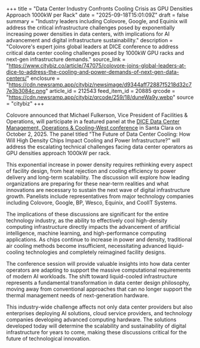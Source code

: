 +++
title = "Data Center Industry Confronts Cooling Crisis as GPU Densities Approach 1000kW per Rack"
date = "2025-09-18T15:01:09Z"
draft = false
summary = "Industry leaders including Colovore, Google, and Equinix will address the critical infrastructure challenges posed by exponentially increasing power densities in data centers, with implications for AI advancement and digital infrastructure sustainability."
description = "Colovore's expert joins global leaders at DICE conference to address critical data center cooling challenges posed by 1000kW GPU racks and next-gen infrastructure demands."
source_link = "https://www.citybiz.co/article/747075/colovore-joins-global-leaders-at-dice-to-address-the-cooling-and-power-demands-of-next-gen-data-centers/"
enclosure = "https://cdn.newsramp.app/citybiz/newsimage/d9344aff72887f5218d32c77e3b3084c.png"
article_id = 212543
feed_item_id = 20885
qrcode = "https://cdn.newsramp.app/citybiz/qrcode/259/18/duneWa9y.webp"
source = "citybiz"
+++

<p>Colovore announced that Michael Fulkerson, Vice President of Facilities & Operations, will participate in a featured panel at the <a href="https://www.dicewest.com" rel="nofollow" target="_blank">DICE Data Center Management, Operations & Cooling-West conference</a> in Santa Clara on October 2, 2025. The panel titled "The Future of Data Center Cooling: How Will High Density Chips Impact Cooling and Power Infrastructure?" will address the escalating technical challenges facing data center operators as GPU densities approach 1000kW per rack.</p><p>This exponential increase in power density requires rethinking every aspect of facility design, from heat rejection and cooling efficiency to power delivery and long-term scalability. The discussion will explore how leading organizations are preparing for these near-term realities and what innovations are necessary to sustain the next wave of digital infrastructure growth. Panelists include representatives from major technology companies including Colovore, Google, BP, Wesco, Equinix, and CoolIT Systems.</p><p>The implications of these discussions are significant for the entire technology industry, as the ability to effectively cool high-density computing infrastructure directly impacts the advancement of artificial intelligence, machine learning, and high-performance computing applications. As chips continue to increase in power and density, traditional air cooling methods become insufficient, necessitating advanced liquid-cooling technologies and completely reimagined facility designs.</p><p>The conference session will provide valuable insights into how data center operators are adapting to support the massive computational requirements of modern AI workloads. The shift toward liquid-cooled infrastructure represents a fundamental transformation in data center design philosophy, moving away from conventional approaches that can no longer support the thermal management needs of next-generation hardware.</p><p>This industry-wide challenge affects not only data center providers but also enterprises deploying AI solutions, cloud service providers, and technology companies developing advanced computing hardware. The solutions developed today will determine the scalability and sustainability of digital infrastructure for years to come, making these discussions critical for the future of technological innovation.</p>
